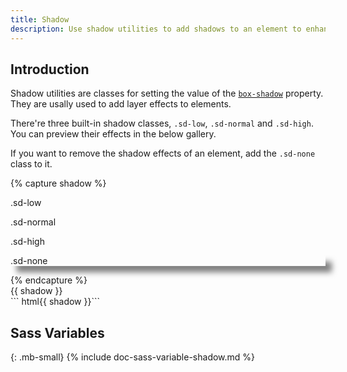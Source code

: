 ```yaml
---
title: Shadow
description: Use shadow utilities to add shadows to an element to enhance its layer effect.
---
```


## Introduction
Shadow utilities are classes for setting the value of the [`box-shadow`](https://developer.mozilla.org/en-US/docs/Web/CSS/box-shadow) property. They are usally used to add layer effects to elements.

There're three built-in shadow classes, `.sd-low`, `.sd-normal` and `.sd-high`. You can preview their effects in the below gallery.

If you want to remove the shadow effects of an element, add the `.sd-none` class to it.

{% capture shadow %}
<p class="sd-low px-medium mb-medium">.sd-low</p>
<p class="sd-normal px-medium mb-medium">.sd-normal</p>
<p class="sd-high px-medium mb-medium">.sd-high</p>
<p class="sd-none px-medium" style="box-shadow: 10px 10px 10px rgba(0,0,0,0.5)">.sd-none</p>
{% endcapture %}

<div class="example">
  {{ shadow }}
</div>
``` html{{ shadow }}```



## Sass Variables
{: .mb-small}
{% include doc-sass-variable-shadow.md %}